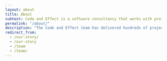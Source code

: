 ```yaml
---
layout: about
title: About
subtext: Code and Effect is a software consultancy that works with professional, regulatory, and member-based associations and colleges. We develop cloud-based software that matches your rules, bylaws, and regulatory requirements. Instead of an off-the-shelf Association Management System (AMS) that you fight and work around, we guide you through our discovery process, then build and support a system that meets your exact specifications.
permalink: "/about/"
description: "The Code and Effect team has delivered hundreds of projects together since 2007."
redirect_from:
  - /our-story/
  - /our-story
  - /team
  - /team/
---
```



